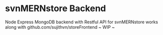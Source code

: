 # svnMERNstore Backend

Node Express MongoDB backend with Restful API for svnMERNstore
 works along with github.com/sujithvn/storeFrontend
~ WIP ~

